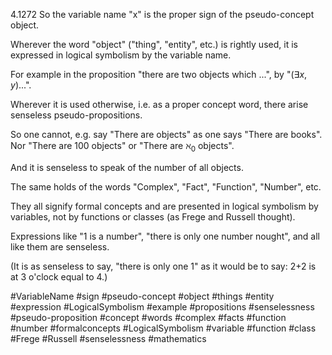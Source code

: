 
4.1272 So the variable name "x" is the proper sign of the pseudo-concept object.

Wherever the word "object" ("thing", "entity", etc.) is rightly used, it is expressed in logical symbolism by the variable name.

For example in the proposition "there are two objects which ...", by "$(\exists x,y)$...".

Wherever it is used otherwise, i.e. as a proper concept word, there arise senseless pseudo-propositions.

So one cannot, e.g. say "There are objects" as one says "There are books". Nor "There are 100 objects" or "There are $\aleph_0$ objects".

And it is senseless to speak of the number of all objects.

The same holds of the words "Complex", "Fact", "Function", "Number", etc.

They all signify formal concepts and are presented in logical symbolism by variables, not by functions or classes (as Frege and Russell thought).

Expressions like "1 is a number", "there is only one number nought", and all like them are senseless.

(It is as senseless to say, "there is only one 1" as it would be to say: 2+2 is at 3 o'clock equal to 4.)

#VariableName #sign #pseudo-concept #object #things #entity #expression #LogicalSymbolism #example #propositions #senselessness #pseudo-proposition #concept #words #complex #facts #function #number #formalconcepts #LogicalSymbolism #variable #function #class #Frege #Russell #senselessness #mathematics 